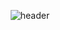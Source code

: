 <div align="center">
  
![header](https://capsule-render.vercel.app/api?type=Cylinder&text=seumomo&color=3FB5FF&fontColor=FFF&animation=twinkling)

</div>
